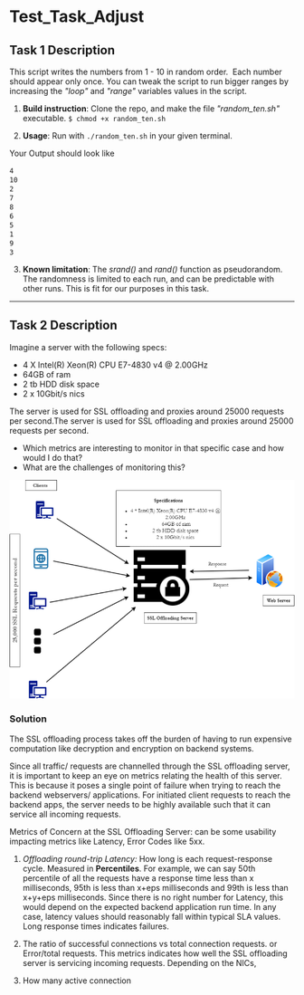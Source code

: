 # **Test_Task_Adjust**

## **Task 1 Description**  

This script writes the numbers from 1 - 10 in random order.  Each number should appear only once.
You can tweak the script to run bigger ranges by increasing the _"loop"_ and _"range"_ variables values in the script.

1. **Build instruction**: Clone the repo, and make the file *"random_ten.sh"* executable. 
`$ chmod +x random_ten.sh` 

2. **Usage**: Run with `./random_ten.sh`  in your given terminal. 

Your Output should look like 
``` 
4
10
2
7
8
6
5
1
9
3
```

3. **Known limitation**:
The _srand()_ and _rand()_ function as pseudorandom. The randomness is limited to each run, and can be predictable with other runs. This is fit for our purposes in this task.  

***

## **Task 2 Description** 

Imagine a server with the following specs:

* 4 X Intel(R) Xeon(R) CPU E7-4830 v4 @ 2.00GHz
* 64GB of ram
* 2 tb HDD disk space
* 2 x 10Gbit/s nics

The server is used for SSL offloading and proxies around 25000 requests per second.The server is used for SSL offloading and proxies around 25000
requests per second.
*  Which metrics are interesting to monitor in that specific case and how would I do that? 
* What are the challenges of monitoring
this?


![Image](https://github.com/JayNoblez/Test_Task_Adjust/blob/master/Adjust.png)

### Solution 
The SSL offloading process takes off the burden of having to run expensive computation like decryption and encryption on backend systems.

Since all traffic/ requests are channelled through the SSL offloading server, it is important to keep an eye on metrics relating the health of this server. This is because it poses a single point of failure when trying to reach the backend webservers/ applications.
For initiated client requests to reach the backend apps, the server needs to be highly available such that it can service all incoming requests.

Metrics of Concern at the SSL Offloading Server: can be some usability impacting metrics like Latency, Error Codes like 5xx. 

1. *Offloading round-trip Latency:* How long is each request-response cycle. Measured in **Percentiles**. For example, we can say 50th percentile of all the requests have a response time less than x milliseconds, 95th is less than x+eps milliseconds and 99th is less than x+y+eps milliseconds.
Since there is no right number for Latency, this would depend on the expected backend application run time. In any case, latency values should reasonably fall within typical SLA values.
Long response times indicates failures.

2. The ratio of successful connections vs total connection requests. or Error/total requests.
This metrics indicates how well the SSL offloading server is servicing incoming requests. Depending on the NICs, 

3. How many active connection  
